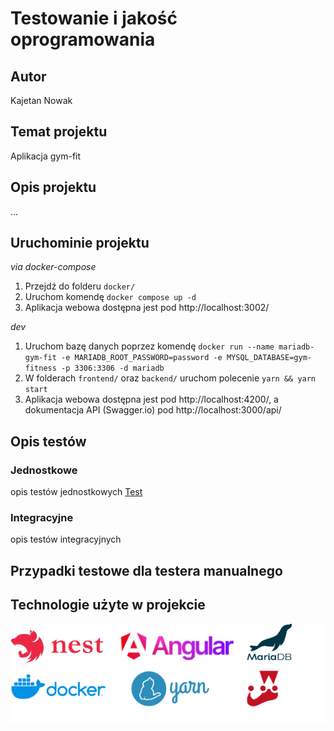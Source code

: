 # Testowanie i jakość oprogramowania

## Autor
Kajetan Nowak

## Temat projektu
Aplikacja gym-fit

## Opis projektu
...

## Uruchominie projektu
*via docker-compose*

1. Przejdź do folderu `docker/`
2. Uruchom komendę `docker compose up -d`
3. Aplikacja webowa dostępna jest pod http://localhost:3002/

*dev*

1. Uruchom bazę danych poprzez komendę `docker run --name mariadb-gym-fit -e MARIADB_ROOT_PASSWORD=password -e MYSQL_DATABASE=gym-fitness -p 3306:3306 -d mariadb`
2. W folderach `frontend/` oraz `backend/` uruchom polecenie `yarn && yarn start`
3. Aplikacja webowa dostępna jest pod http://localhost:4200/, a dokumentacja API (Swagger.io) pod http://localhost:3000/api/

## Opis testów
### Jednostkowe
opis testów jednostkowych
[Test](backend/src/auth/auth.controller.ts)
### Integracyjne
opis testów integracyjnych

## Przypadki testowe dla testera manualnego

## Technologie użyte w projekcie
![tech-stack](./tech.drawio.png)

